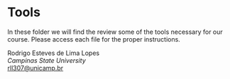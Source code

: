 # Tools

In these folder we will find the review some of the tools necessary for our course. Please access each file for the proper instructions. 

Rodrigo Esteves de Lima Lopes \
*Campinas State University* \
[rll307@unicamp.br](mailto:rll307@unicamp.br)
